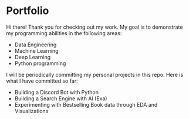 # Portfolio

Hi there! Thank you for checking out my work. 
My goal is to demonstrate my programming abilities in the following areas:
- Data Engineering
- Machine Learning
- Deep Learning
- Python programming

I will be periodically committing my personal projects in this repo. 
Here is what I have committed so far:
- Building a Discord Bot with Python
- Building a Search Engine with AI (Exa)
- Experimenting with Bestselling Book data through EDA and Visualizations
